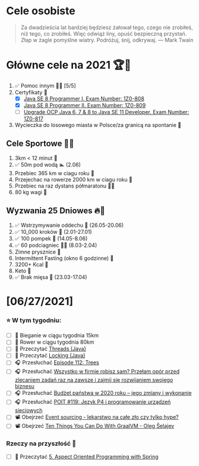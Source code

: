 Cele osobiste
==============
> Za dwadzieścia lat bardziej będziesz żałował tego, czego nie zrobiłeś, niż tego, co zrobiłeś. Więc odwiąż liny, opuść bezpieczną przystań. Złap w żagle pomyślne wiatry. Podróżuj, śnij, odkrywaj.
> — Mark Twain

# Główne cele na 2021 🏆🥇
1. ✅ Pomoc innym 🧚‍♂️ [5/5]
2. Certyfikaty 📜
   - [x] [Java SE 8 Programmer I. Exam Number: 1Z0-808](https://education.oracle.com/es/java-se-8-programmer-ii/pexam_1Z0-808)
   - [x] [Java SE 8 Programmer II. Exam Number: 1Z0-809](https://education.oracle.com/es/java-se-8-programmer-ii/pexam_1Z0-809)
   - [ ]  [Upgrade OCP Java 6, 7 & 8 to Java SE 11 Developer. Exam Number: 1Z0-817](https://education.oracle.com/upgrade-ocp-java-6-7-8-to-java-se-11-developer/pexam_1Z0-817)
3. Wycieczka do losowego miasta w Polsce/za granicą na spontanie 🚙

## Cele Sportowe 💪🥈
1. 3km < 12 minut 👟
2. ✅ 50m pod wodą 🏊 (2.06)
3. Przebiec 365 km w ciagu roku 🏃
4. Przejechac na rowerze 2000 km w ciagu roku 🚴
5. Przebiec na raz dystans półmaratonu 🏃‍♀️
6. 80 kg wagi 💪

## Wyzwania 25 Dniowes 🔥🥉
1. ✅ Wstrzymywanie oddechu 🧘 (26.05-20.06)
2. ✅ 10_000 kroków 🦶 (2.01-27.01)
3. ✅ 100 pompek 🙇 (14.05-8.06)
4. ✅ 60 podciagniec 🏋️‍♂️ (8.03-2.04)
5. Zimne prysznice 🚿
6. Intermittent Fasting (okno 6 godzinne) 🥪
7. 3200+ Kcal 🍌
8. Keto 🥑
9. ✅ Brak mięsa 🍎 (23.03-17.04)

# [06/27/2021]

### ⭐ W tym tygodniu:
- [ ] 🏃 Bieganie w ciągu tygodnia 15km
- [ ] 🚴 Rower w ciągu tygodnia 80km
- [ ] 📗 Przeczytać [Threads (Java)](https://learning-notes.mistermicheels.com/java/concurrency-details/threads/)
- [ ] 📗 Przeczytać [Locking (Java)](https://learning-notes.mistermicheels.com/java/concurrency-details/locking)
- [ ] 🎧 Przesłuchać [Episode 112: Trees](https://www.programmingthrowdown.com/2021/05/episode-112-trees.html)
- [ ] 🎧 Przesłuchać [Wszystko w firmie robisz sam? Przełam opór przed zlecaniem zadań raz na zawsze i zajmij się rozwijaniem swojego biznesu](https://malawielkafirma.pl/jak-pokonac-opor-przed-delegowaniem/)
- [ ] 🎧 Przesłuchać [Budżet państwa w 2020 roku – jego zmiany i wykonanie](https://inwestomat.eu/budzet-panstwa-w-2020-roku/)
- [ ] 🎧 Przesłuchać [POIT #119: Język P4 i programowanie urządzeń sieciowych](https://porozmawiajmyoit.pl/poit-119-jezyk-p4-i-programowanie-urzadzen-sieciowych/)
- [ ] 📽️ Obejrzeć [Event sourcing - lekarstwo na całe zło czy tylko hype?](https://youtu.be/m39mZ7NsbUA)
- [ ] 📽️ Obejrzeć [Ten Things You Can Do With GraalVM - Oleg Šelajev](https://youtu.be/0meXvomuu9U)

### Rzeczy na przyszłość 🏅
- [ ] 📗 Przeczytać [5. Aspect Oriented Programming with Spring](https://docs.spring.io/spring-framework/docs/current/reference/html/core.html#aop)
